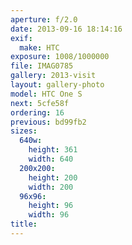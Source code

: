 ```yaml
---
aperture: f/2.0
date: 2013-09-16 18:14:16
exif:
  make: HTC
exposure: 1008/1000000
file: IMAG0785
gallery: 2013-visit
layout: gallery-photo
model: HTC One S
next: 5cfe58f
ordering: 16
previous: bd99fb2
sizes:
  640w:
    height: 361
    width: 640
  200x200:
    height: 200
    width: 200
  96x96:
    height: 96
    width: 96
title: 
---
```

